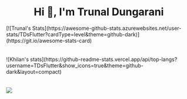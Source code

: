 <h1 align="center">Hi 👋, I'm Trunal Dungarani</h1>
[![Trunal's Stats](https://awesome-github-stats.azurewebsites.net/user-stats/TDsFlutter?cardType=level&theme=github-dark)](https://git.io/awesome-stats-card)
</br></br></br>
![Khilan's stats](https://github-readme-stats.vercel.app/api/top-langs?username=TDsFlutter&show_icons=true&theme=github-dark&layout=compact)
</br></br></br>
<img src="https://github-readme-streak-stats.herokuapp.com/?user=TDsFlutter&theme=github-dark"/>

